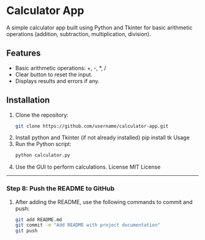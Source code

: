 # Calculator App

A simple calculator app built using Python and Tkinter for basic arithmetic operations (addition, subtraction, multiplication, division).

## Features
- Basic arithmetic operations: +, -, *, /
- Clear button to reset the input.
- Displays results and errors if any.

## Installation
1. Clone the repository:
   ```bash
   git clone https://github.com/username/calculator-app.git
2. Install python and Tkinter (if not already installed)
   pip install tk
Usage
1. Run the Python script:
   ```bash
   python calculator.py
3. Use the GUI to perform calculations.
License
MIT License
   
---

### **Step 8: Push the README to GitHub**
1. After adding the README, use the following commands to commit and push:
   ```bash
   git add README.md
   git commit -m "Add README with project documentation"
   git push



